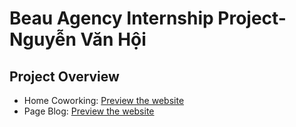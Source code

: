 # Beau Agency Internship Project-Nguyễn Văn Hội

## Project Overview

- Home Coworking: [Preview the website](https://home-coworking.vercel.app/)
- Page Blog: [Preview the website](https://page-blog-psi.vercel.app/)

